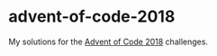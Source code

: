 # advent-of-code-2018
My solutions for the [Advent of Code 2018](https://adventofcode.com) challenges.
